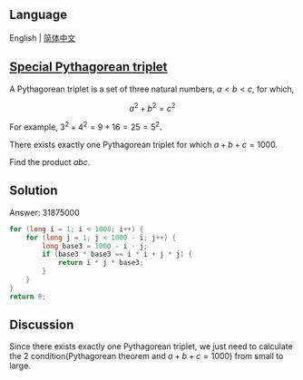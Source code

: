 ## Language

English | [简体中文](README-zh_CN.md)

## [Special Pythagorean triplet](https://projecteuler.net/problem=9)

A Pythagorean triplet is a set of three natural numbers, $a < b < c$, for which,

$$a^2 + b^2 = c^2$$

For example, $3^2 + 4^2 = 9 + 16 = 25 = 5^2$.

There exists exactly one Pythagorean triplet for which $a + b + c = 1000$.

Find the product $abc$.

## Solution

Answer: 31875000

```java
for (long i = 1; i < 1000; i++) {
	for (long j = 1; j < 1000 - i; j++) {
		long base3 = 1000 - i - j;
		if (base3 * base3 == i * i + j * j) {
			return i * j * base3;
		}
	}
}
return 0;
```

## Discussion

Since there exists exactly one Pythagorean triplet, we just need to calculate the 2 condition(Pythagorean theorem and $a + b + c = 1000$) from small to large.
